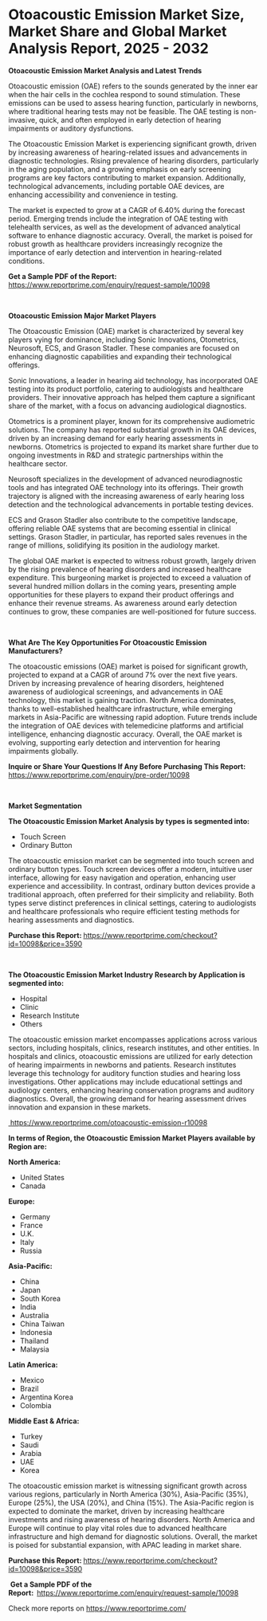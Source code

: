 <p><h1>Otoacoustic Emission Market Size, Market Share and Global Market Analysis Report, 2025 - 2032</h1></p><p><strong>Otoacoustic Emission Market Analysis and Latest Trends</strong></p>
<p><p>Otoacoustic emission (OAE) refers to the sounds generated by the inner ear when the hair cells in the cochlea respond to sound stimulation. These emissions can be used to assess hearing function, particularly in newborns, where traditional hearing tests may not be feasible. The OAE testing is non-invasive, quick, and often employed in early detection of hearing impairments or auditory dysfunctions.</p><p>The Otoacoustic Emission Market is experiencing significant growth, driven by increasing awareness of hearing-related issues and advancements in diagnostic technologies. Rising prevalence of hearing disorders, particularly in the aging population, and a growing emphasis on early screening programs are key factors contributing to market expansion. Additionally, technological advancements, including portable OAE devices, are enhancing accessibility and convenience in testing.</p><p>The market is expected to grow at a CAGR of 6.40% during the forecast period. Emerging trends include the integration of OAE testing with telehealth services, as well as the development of advanced analytical software to enhance diagnostic accuracy. Overall, the market is poised for robust growth as healthcare providers increasingly recognize the importance of early detection and intervention in hearing-related conditions.</p></p>
<p><strong>Get a Sample PDF of the Report:&nbsp;</strong> <a href="https://www.reportprime.com/enquiry/request-sample/10098?utm_campaign=3564&utm_medium=2&utm_source=Github&utm_content=ia&utm_term=20032025&utm_id=otoacoustic-emission">https://www.reportprime.com/enquiry/request-sample/10098</a></p>
<p>&nbsp;</p>
<p><strong>Otoacoustic Emission Major Market Players</strong></p>
<p><p>The Otoacoustic Emission (OAE) market is characterized by several key players vying for dominance, including Sonic Innovations, Otometrics, Neurosoft, ECS, and Grason Stadler. These companies are focused on enhancing diagnostic capabilities and expanding their technological offerings.</p><p>Sonic Innovations, a leader in hearing aid technology, has incorporated OAE testing into its product portfolio, catering to audiologists and healthcare providers. Their innovative approach has helped them capture a significant share of the market, with a focus on advancing audiological diagnostics.</p><p>Otometrics is a prominent player, known for its comprehensive audiometric solutions. The company has reported substantial growth in its OAE devices, driven by an increasing demand for early hearing assessments in newborns. Otometrics is projected to expand its market share further due to ongoing investments in R&D and strategic partnerships within the healthcare sector.</p><p>Neurosoft specializes in the development of advanced neurodiagnostic tools and has integrated OAE technology into its offerings. Their growth trajectory is aligned with the increasing awareness of early hearing loss detection and the technological advancements in portable testing devices.</p><p>ECS and Grason Stadler also contribute to the competitive landscape, offering reliable OAE systems that are becoming essential in clinical settings. Grason Stadler, in particular, has reported sales revenues in the range of millions, solidifying its position in the audiology market.</p><p>The global OAE market is expected to witness robust growth, largely driven by the rising prevalence of hearing disorders and increased healthcare expenditure. This burgeoning market is projected to exceed a valuation of several hundred million dollars in the coming years, presenting ample opportunities for these players to expand their product offerings and enhance their revenue streams. As awareness around early detection continues to grow, these companies are well-positioned for future success.</p></p>
<p>&nbsp;</p>
<p><strong>What Are The Key Opportunities For Otoacoustic Emission Manufacturers?</strong></p>
<p><p>The otoacoustic emissions (OAE) market is poised for significant growth, projected to expand at a CAGR of around 7% over the next five years. Driven by increasing prevalence of hearing disorders, heightened awareness of audiological screenings, and advancements in OAE technology, this market is gaining traction. North America dominates, thanks to well-established healthcare infrastructure, while emerging markets in Asia-Pacific are witnessing rapid adoption. Future trends include the integration of OAE devices with telemedicine platforms and artificial intelligence, enhancing diagnostic accuracy. Overall, the OAE market is evolving, supporting early detection and intervention for hearing impairments globally.</p></p>
<p><strong>Inquire or Share Your Questions If Any Before Purchasing This Report:</strong> <a href="https://www.reportprime.com/enquiry/pre-order/10098?utm_campaign=3564&utm_medium=2&utm_source=Github&utm_content=ia&utm_term=20032025&utm_id=otoacoustic-emission">https://www.reportprime.com/enquiry/pre-order/10098</a></p>
<p>&nbsp;</p>
<p><strong>Market Segmentation</strong></p>
<p><strong>The Otoacoustic Emission Market Analysis by types is segmented into:</strong></p>
<p><ul><li>Touch Screen</li><li>Ordinary Button</li></ul></p>
<p><p>The otoacoustic emission market can be segmented into touch screen and ordinary button types. Touch screen devices offer a modern, intuitive user interface, allowing for easy navigation and operation, enhancing user experience and accessibility. In contrast, ordinary button devices provide a traditional approach, often preferred for their simplicity and reliability. Both types serve distinct preferences in clinical settings, catering to audiologists and healthcare professionals who require efficient testing methods for hearing assessments and diagnostics.</p></p>
<p><strong>Purchase this Report:&nbsp;</strong><a href="https://www.reportprime.com/checkout?id=10098&price=3590&utm_campaign=3564&utm_medium=2&utm_source=Github&utm_content=ia&utm_term=20032025&utm_id=otoacoustic-emission">https://www.reportprime.com/checkout?id=10098&price=3590</a></p>
<p>&nbsp;</p>
<p><strong>The Otoacoustic Emission Market Industry Research by Application is segmented into:</strong></p>
<p><ul><li>Hospital</li><li>Clinic</li><li>Research Institute</li><li>Others</li></ul></p>
<p><p>The otoacoustic emission market encompasses applications across various sectors, including hospitals, clinics, research institutes, and other entities. In hospitals and clinics, otoacoustic emissions are utilized for early detection of hearing impairments in newborns and patients. Research institutes leverage this technology for auditory function studies and hearing loss investigations. Other applications may include educational settings and audiology centers, enhancing hearing conservation programs and auditory diagnostics. Overall, the growing demand for hearing assessment drives innovation and expansion in these markets.</p></p>
<p><a href="https://www.reportprime.com/otoacoustic-emission-r10098?utm_campaign=3564&utm_medium=2&utm_source=Github&utm_content=ia&utm_term=20032025&utm_id=otoacoustic-emission">&nbsp;https://www.reportprime.com/otoacoustic-emission-r10098</a></p>
<p><strong>In terms of Region, the Otoacoustic Emission Market Players available by Region are:</strong></p>
<p>
    <p> <strong> North America: </strong>
        <ul>
            <li>United States</li>
            <li>Canada</li>
        </ul>
        </p> 
    <p> <strong> Europe: </strong>
        <ul>
            <li>Germany</li>
            <li>France</li>
            <li>U.K.</li>
            <li>Italy</li>
            <li>Russia</li>
        </ul>
        </p> 
    <p> <strong> Asia-Pacific: </strong>
        <ul>
            <li>China</li>
            <li>Japan</li>
            <li>South Korea</li>
            <li>India</li>
            <li>Australia</li>
            <li>China Taiwan</li>
            <li>Indonesia</li>
            <li>Thailand</li>
            <li>Malaysia</li>
        </ul>
        </p> 
    <p> <strong> Latin America: </strong>
        <ul>
            <li>Mexico</li>
            <li>Brazil</li>
            <li>Argentina Korea</li>
            <li>Colombia</li>
        </ul>
        </p> 
    <p> <strong> Middle East & Africa: </strong>
        <ul>
            <li>Turkey</li>
            <li>Saudi</li>
            <li>Arabia</li>
            <li>UAE</li>
            <li>Korea</li>
        </ul>
    </p>
    </p>
<p><p>The otoacoustic emission market is witnessing significant growth across various regions, particularly in North America (30%), Asia-Pacific (35%), Europe (25%), the USA (20%), and China (15%). The Asia-Pacific region is expected to dominate the market, driven by increasing healthcare investments and rising awareness of hearing disorders. North America and Europe will continue to play vital roles due to advanced healthcare infrastructure and high demand for diagnostic solutions. Overall, the market is poised for substantial expansion, with APAC leading in market share.</p></p>
<p><strong>Purchase this Report: </strong><a href="https://www.reportprime.com/checkout?id=10098&price=3590&utm_campaign=3564&utm_medium=2&utm_source=Github&utm_content=ia&utm_term=20032025&utm_id=otoacoustic-emission">https://www.reportprime.com/checkout?id=10098&price=3590</a></p>
<p>&nbsp;<strong>Get a Sample PDF of the Report:&nbsp;&nbsp;</strong><a href="https://www.reportprime.com/enquiry/request-sample/10098?utm_campaign=3564&utm_medium=2&utm_source=Github&utm_content=ia&utm_term=20032025&utm_id=otoacoustic-emission">https://www.reportprime.com/enquiry/request-sample/10098</a></p>
<p><strong></strong></p>
<p>Check more reports on <a href="https://www.reportprime.com/?utm_campaign=3564&utm_medium=2&utm_source=Github&utm_content=ia&utm_term=20032025&utm_id=otoacoustic-emission">https://www.reportprime.com/</a></p>